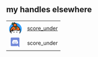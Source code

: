 ## my handles elsewhere

<table><tbody>
  <tr>
    <td valign="middle"><img src="/Keybase_logo_official.svg" height="32"></td>
    <td valign="middle"><a href="https://keybase.io/score_under">score_under</a></td>
  </tr>

  <tr>
    <td valign="middle"><img src="/Discord-Logo-Color.svg" height="32"></td>
    <td valign="middle">score_under</td>
  </tr>
</tbody></table>

